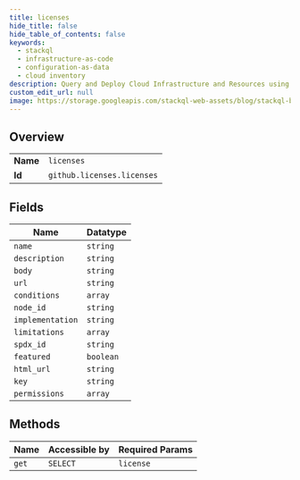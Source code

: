 ```yaml
---
title: licenses
hide_title: false
hide_table_of_contents: false
keywords:
  - stackql
  - infrastructure-as-code
  - configuration-as-data
  - cloud inventory
description: Query and Deploy Cloud Infrastructure and Resources using SQL
custom_edit_url: null
image: https://storage.googleapis.com/stackql-web-assets/blog/stackql-blog-post-featured-image.png
---
```

  
    

## Overview
<table><tbody>
<tr><td><b>Name</b></td><td><code>licenses</code></td></tr>
<tr><td><b>Id</b></td><td><code>github.licenses.licenses</code></td></tr>
</tbody></table>

## Fields
| Name | Datatype |
| ---- | -------- |
| `name` | `string` |
| `description` | `string` |
| `body` | `string` |
| `url` | `string` |
| `conditions` | `array` |
| `node_id` | `string` |
| `implementation` | `string` |
| `limitations` | `array` |
| `spdx_id` | `string` |
| `featured` | `boolean` |
| `html_url` | `string` |
| `key` | `string` |
| `permissions` | `array` |
## Methods
| Name | Accessible by | Required Params |
| ---- | ------------- | --------------- |
| `get` | `SELECT` | `license` |
